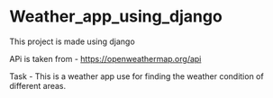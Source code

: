 # Weather_app_using_django
This project is made using django

APi is taken from - https://openweathermap.org/api

Task - This is a weather app use for finding the weather condition of different areas.
